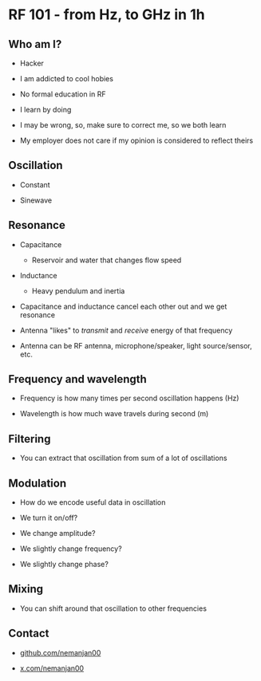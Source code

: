 # RF 101 - from Hz, to GHz in 1h

## Who am I?

* Hacker

* I am addicted to cool hobies

* No formal education in RF

* I learn by doing

* I may be wrong, so, make sure to correct me, so we both learn

* My employer does not care if my opinion is considered to reflect theirs

## Oscillation

* Constant

* Sinewave

## Resonance

* Capacitance

    * Reservoir and water that changes flow speed

* Inductance

    * Heavy pendulum and inertia

* Capacitance and inductance cancel each other out and we get resonance

* Antenna "likes" to *transmit* and *receive* energy of that frequency

* Antenna can be RF antenna, microphone/speaker, light source/sensor, etc.

## Frequency and wavelength

* Frequency is how many times per second oscillation happens (Hz)

* Wavelength is how much wave travels during second (m)

## Filtering

* You can extract that oscillation from sum of a lot of oscillations

## Modulation

* How do we encode useful data in oscillation

* We turn it on/off?

* We change amplitude?

* We slightly change frequency?

* We slightly change phase?

## Mixing

* You can shift around that oscillation to other frequencies

## Contact

* [github.com/nemanjan00](https://github.com/nemanjan00)

* [x.com/nemanjan00](https://x.com/nemanjan00)

